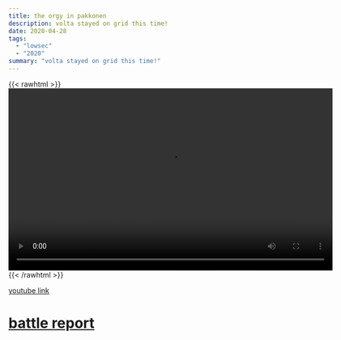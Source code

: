 ```yaml
---
title: the orgy in pakkonen
description: volta stayed on grid this time!
date: 2020-04-28
tags:
  - "lowsec"
  - "2020"
summary: "volta stayed on grid this time!"
---
```


{{< rawhtml >}}<video width="640" height="360" controls>
<source src="https://crowdfile.net/snuffed/pakkonen-orgy.mp4" type="video/mp4">
Your browser does not support the video tag.</video>{{< /rawhtml >}}

[youtube link](https://www.youtube.com/watch?v=_gAhL4JzZxY)

# [battle report](https://zkillboard.com/br/115658/)
